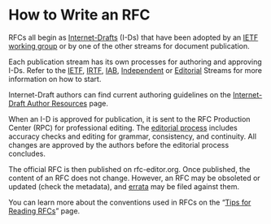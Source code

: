 # How to Write an RFC

RFCs all begin as [Internet-Drafts](https://authors.ietf.org/#introducing-internet-drafts) (I-Ds) that have been adopted by an [IETF working group](https://www.ietf.org/process/wgs/) or by one of the other streams for document publication.

Each publication stream has its own processes for authoring and approving I-Ds. Refer to the [IETF](https://www.ietf.org/process/), [IRTF](https://www.irtf.org/), [IAB](https://www.iab.org/role/evaluating-new-work-proposals/), [Independent](https://docs.google.com/document/d/1GIzY1ZT_PJTOxacaFkAauUZ2p3eMPtui_v5RKORjyiw/edit#heading=h.y5hej3hkyt7v) or [Editorial](https://datatracker.ietf.org/edwg/rswg/about/) Streams for more information on how to start.

Internet-Draft authors can find current authoring guidelines on the [Internet-Draft Author Resources](https://authors.ietf.org/) page.

When an I-D is approved for publication, it is sent to the RFC Production Center (RPC) for professional editing. The [editorial process](https://docs.google.com/document/d/1GIzY1ZT_PJTOxacaFkAauUZ2p3eMPtui_v5RKORjyiw/edit#heading=h.voazx5oztalq) includes accuracy checks and editing for grammar, consistency, and continuity. All changes are approved by the authors before the editorial process concludes.

The official RFC is then published on rfc-editor.org. Once published, the content of an RFC does not change. However, an RFC may be obsoleted or updated (check the metadata), and [errata](/series/rfc-errata/) may be filed against them.

You can learn more about the conventions used in RFCs on the “[Tips for Reading RFCs](/series/rfc-tips/)” page.
